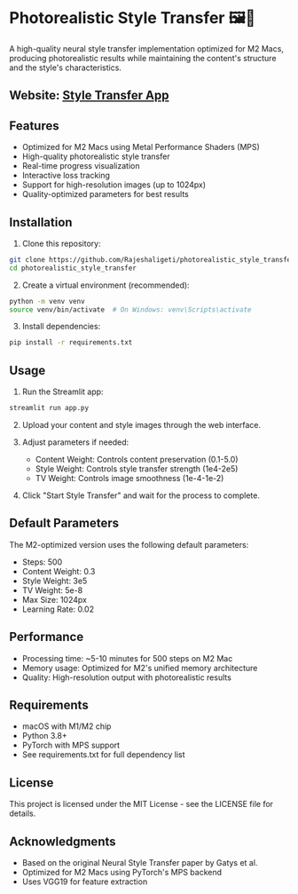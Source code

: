 # Photorealistic Style Transfer 🖼️📸

A high-quality neural style transfer implementation optimized for M2 Macs, producing photorealistic results while maintaining the content's structure and the style's characteristics.


## Website:  [Style Transfer App](https://photorealisticstyletransfer.streamlit.app)
## Features

- Optimized for M2 Macs using Metal Performance Shaders (MPS)
- High-quality photorealistic style transfer
- Real-time progress visualization
- Interactive loss tracking
- Support for high-resolution images (up to 1024px)
- Quality-optimized parameters for best results

## Installation

1. Clone this repository:
```bash
git clone https://github.com/Rajeshaligeti/photorealistic_style_transfer.git
cd photorealistic_style_transfer
```

2. Create a virtual environment (recommended):
```bash
python -m venv venv
source venv/bin/activate  # On Windows: venv\Scripts\activate
```

3. Install dependencies:
```bash
pip install -r requirements.txt
```

## Usage

1. Run the Streamlit app:
```bash
streamlit run app.py
```

2. Upload your content and style images through the web interface.

3. Adjust parameters if needed:
   - Content Weight: Controls content preservation (0.1-5.0)
   - Style Weight: Controls style transfer strength (1e4-2e5)
   - TV Weight: Controls image smoothness (1e-4-1e-2)

4. Click "Start Style Transfer" and wait for the process to complete.

## Default Parameters

The M2-optimized version uses the following default parameters:
- Steps: 500
- Content Weight: 0.3
- Style Weight: 3e5
- TV Weight: 5e-8
- Max Size: 1024px
- Learning Rate: 0.02

## Performance

- Processing time: ~5-10 minutes for 500 steps on M2 Mac
- Memory usage: Optimized for M2's unified memory architecture
- Quality: High-resolution output with photorealistic results

## Requirements

- macOS with M1/M2 chip
- Python 3.8+
- PyTorch with MPS support
- See requirements.txt for full dependency list

## License

This project is licensed under the MIT License - see the LICENSE file for details.

## Acknowledgments

- Based on the original Neural Style Transfer paper by Gatys et al.
- Optimized for M2 Macs using PyTorch's MPS backend
- Uses VGG19 for feature extraction 
